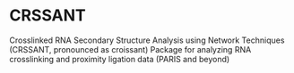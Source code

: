 # CRSSANT
Crosslinked RNA Secondary Structure Analysis using Network Techniques (CRSSANT, pronounced as croissant)
Package for analyzing RNA crosslinking and proximity ligation data (PARIS and beyond)
